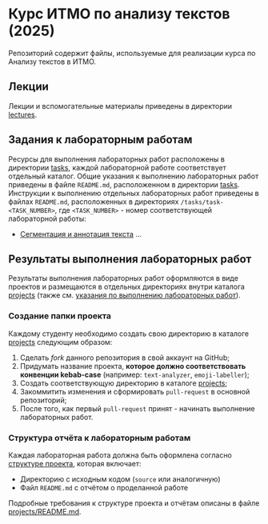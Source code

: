 ﻿# Курс ИТМО по анализу текстов (2025)

Репозиторий содержит файлы, используемые для реализации курса по Анализу текстов в ИТМО.

## Лекции

Лекции и вспомогательные материалы приведены в директории [lectures](/lectures).

## Задания к лабораторным работам

Ресурсы для выполнения лабораторных работ расположены в директории [tasks](/tasks), каждой лабораторной работе соответствует отдельный каталог. Общие указания к выполнению лабораторных работ приведены в файле `README.md`, расположенном в директории [tasks](/tasks). Инструкции к выполнению отдельных лабораторных работ приведены в файлах `README.md`, расположенных в директориях `/tasks/task-<TASK_NUMBER>`, где `<TASK_NUMBER>` - номер соответствующей лабораторной работы:

- [Сегментация и аннотация текста](/tasks/task-01/README.md)
...


## Результаты выполнения лабораторных работ

Результаты выполнения лабораторных работ оформляются в виде проектов и размещаются в отдельных директориях внутри каталога [projects](/projects) (также см. [указания по выполнению лабораторных работ](/tasks/README.md)). 

### Создание папки проекта

Каждому студенту необходимо создать свою директорию в каталоге [projects](/projects) следующим образом:

1. Сделать *fork* данного репозитория в свой аккаунт на GitHub;
2. Придумать название проекта, **которое должно соответствовать конвенции kebab-case** (например: `text-analyzer`, `emoji-labeller`);
3. Создать соответствующую директорию в каталоге [projects](/projects);
4. Закоммитить изменения и сформировать `pull-request` в основной репозиторий;
5. После того, как первый `pull-request` принят - начинать выполнение лабораторных работ.

### Структура отчёта к лабораторным работам

Каждая лабораторная работа должна быть оформлена согласно [структуре проекта](/projects/README.md), которая включает:
- Директорию с исходным кодом (`source` или аналогичную)
- Файл `README.md` с отчётом о проделанной работе

Подробные требования к структуре проекта и отчётам описаны в файле [projects/README.md](/projects/README.md).
